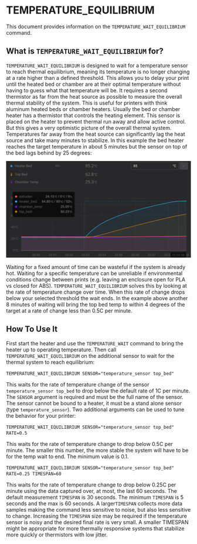 # TEMPERATURE_EQUILIBRIUM

This document provides information on the `TEMPERATURE_WAIT_EQUILIBRIUM` command.

## What is `TEMPERATURE_WAIT_EQUILIBRIUM` for?

`TEMPERATURE_WAIT_EQUILIBRIUM` is designed to wait for a temperature sensor to reach thermal equilibrium, meaning its temperature is no longer changing at a rate higher than a defined threshold. This allows you to delay your print until the heated bed or chamber are at their optimal temperature without having to guess what that temperature will be. It requires a second thermistor as far from the heat source as possible to measure the overall thermal stability of the system. This is useful for printers with think aluminum heated beds or chamber heaters. Usually the bed or chamber heater has a thermistor that controls the heating element. This sensor is placed on the heater to prevent thermal run away and allow active control. But this gives a very optimistic picture of the overall thermal system. Temperatures far away from the heat source can significantly lag the heat source and take many minutes to stabilize. In this example the bed heater reaches the target temperature in about 5 minutes but the sensor on top of the bed lags behind by 25 degrees:

![Temperature Lag](img/temperature_lag.png)

Waiting for a fixed amount of time can be wasteful if the system is already hot. Waiting for a specific temperature can be unreliable if environmental conditions change between prints (e.g. leaving an enclosure open for PLA vs closed for ABS). `TEMPERATURE_WAIT_EQUILIBRIUM` solves this by looking at the rate of temperature change over time. When this rate of change drops below your selected threshold the wait ends. In the example above another 8 minutes of waiting will bring the top bed temp to within 4 degrees of the target at a rate of change less than 0.5C per minute.

## How To Use It
First start the heater and use the `TEMPERATURE_WAIT` command to bring the heater up to operating temperature. Then call `TEMPERATURE_WAIT_EQUILIBRIUM` on the additional sensor to wait for the thermal system to reach equilibrium:

```
TEMPERATURE_WAIT_EQUILIBRIUM SENSOR="temperature_sensor top_bed"
```

This waits for the rate of temperature change of the sensor `temperature_sensor top_bed` to drop below the default rate of 1C per minute. The `SENSOR` argument is required and must be the full name of the sensor. The sensor cannot be bound to a heater, it must be a stand alone sensor (type `temperature_sensor`). Two additional arguments can be used to tune the behavior for your printer:

```
TEMPERATURE_WAIT_EQUILIBRIUM SENSOR="temperature_sensor top_bed" RATE=0.5
```

This waits for the rate of temperature change to drop below 0.5C per minute. The smaller this number, the more stable the system will have to be for the temp wait to end. The minimum value is 0.1.

```
TEMPERATURE_WAIT_EQUILIBRIUM SENSOR="temperature_sensor top_bed" RATE=0.25 TIMESPAN=60
```

This waits for the rate of temperature change to drop below 0.25C per minute using the data captured over, at most, the last 60 seconds. The default measurement `TIMESPAN` is 30 seconds. The minimum `TIMESPAN` is 5 seconds and the max is 60 seconds. A larger`TIMESPAN` collects more data samples making the command less sensitive to noise, but also less sensitive to change. Increasing the `TIMESPAN` size may be required if the temperature sensor is noisy and the desired final rate is very small. A smaller TIMESPAN might be appropriate for more thermally responsive systems that stabilize more quickly or thermistors with low jitter.
